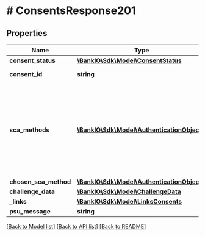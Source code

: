 # # ConsentsResponse201

## Properties

Name | Type | Description | Notes
------------ | ------------- | ------------- | -------------
**consent_status** | [**\BankIO\Sdk\Model\ConsentStatus**](ConsentStatus.md) |  | 
**consent_id** | **string** | ID of the corresponding consent object as returned by an account information consent request. | 
**sca_methods** | [**\BankIO\Sdk\Model\AuthenticationObject[]**](AuthenticationObject.md) | This data element might be contained, if SCA is required and if the PSU has a choice between different authentication methods.  Depending on the risk management of the ASPSP this choice might be offered before or after the PSU has been identified with the first relevant factor, or if an access token is transported.  If this data element is contained, then there is also a hyperlink of type &#39;startAuthorisationWithAuthenticationMethodSelection&#39; contained in the response body.  These methods shall be presented towards the PSU for selection by the TPP. | [optional] 
**chosen_sca_method** | [**\BankIO\Sdk\Model\AuthenticationObject**](AuthenticationObject.md) |  | [optional] 
**challenge_data** | [**\BankIO\Sdk\Model\ChallengeData**](ChallengeData.md) |  | [optional] 
**_links** | [**\BankIO\Sdk\Model\LinksConsents**](LinksConsents.md) |  | 
**psu_message** | **string** | Text to be displayed to the PSU. | [optional] 

[[Back to Model list]](../../README.md#documentation-for-models) [[Back to API list]](../../README.md#documentation-for-api-endpoints) [[Back to README]](../../README.md)


